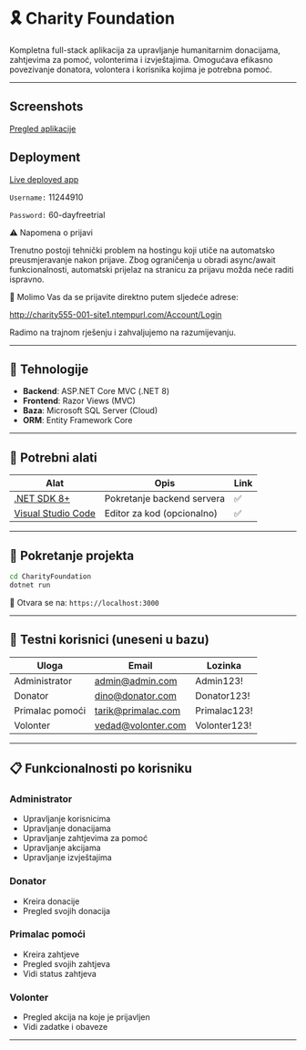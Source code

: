 # 🎗️ Charity Foundation

Kompletna full-stack aplikacija za upravljanje humanitarnim donacijama, zahtjevima za pomoć, volonterima i izvještajima. Omogućava efikasno povezivanje donatora, volontera i korisnika kojima je potrebna pomoć.

---

## Screenshots
[Pregled aplikacije](https://charity555.netlify.app/)

## Deployment
[Live deployed app](http://charity555-001-site1.ntempurl.com/)

`Username:` 11244910

`Password:` 60-dayfreetrial

⚠ Napomena o prijavi

Trenutno postoji tehnički problem na hostingu koji utiče na automatsko preusmjeravanje nakon prijave. Zbog ograničenja u obradi async/await funkcionalnosti, automatski prijelaz na stranicu za prijavu možda neće raditi ispravno.

📌 Molimo Vas da se prijavite direktno putem sljedeće adrese:

http://charity555-001-site1.ntempurl.com/Account/Login

Radimo na trajnom rješenju i zahvaljujemo na razumijevanju.

---

## 🔧 Tehnologije

- **Backend**: ASP.NET Core MVC (.NET 8)
- **Frontend**: Razor Views (MVC)
- **Baza**: Microsoft SQL Server (Cloud)
- **ORM**: Entity Framework Core

---

## 🧰 Potrebni alati

| Alat                                                                                  | Opis                           | Link |
| ------------------------------------------------------------------------------------- | ------------------------------ | ---- |
| [.NET SDK 8+](https://dotnet.microsoft.com/en-us/download)                            | Pokretanje backend servera     | ✅   |
| [Visual Studio Code](https://code.visualstudio.com)                                   | Editor za kod (opcionalno)     | ✅   |

---

## 🚀 Pokretanje projekta

```bash
cd CharityFoundation
dotnet run
```

🔗 Otvara se na: `https://localhost:3000`

---

## 🔐 Testni korisnici (uneseni u bazu)

| Uloga           | Email               | Lozinka     | 
| --------------- | ------------------- | ----------- | 
| Administrator   | admin@admin.com   | Admin123!    | 
| Donator         | dino@donator.com   | Donator123!  | 
| Primalac pomoći | tarik@primalac.com     | Primalac123!    | 
| Volonter        | vedad@volonter.com | Volonter123! |

---

## 📋 Funkcionalnosti po korisniku

### Administrator

- Upravljanje korisnicima
- Upravljanje donacijama
- Upravljanje zahtjevima za pomoć
- Upravljanje akcijama
- Upravljanje izvještajima

### Donator

- Kreira donacije
- Pregled svojih donacija

### Primalac pomoći

- Kreira zahtjeve
- Pregled svojih zahtjeva
- Vidi status zahtjeva

### Volonter

- Pregled akcija na koje je prijavljen
- Vidi zadatke i obaveze

---

